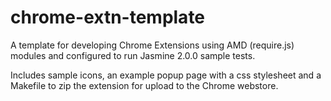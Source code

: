 chrome-extn-template
====================

A template for developing Chrome Extensions using AMD (require.js) modules and configured to run Jasmine 2.0.0 sample tests.

Includes sample icons, an example popup page with a css stylesheet and a Makefile to zip the extension for upload to the Chrome webstore.
